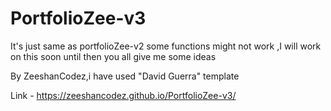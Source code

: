 # PortfolioZee-v3
It's just same as portfolioZee-v2 some functions might not work ,I will work on this soon until then you all give me some ideas




By ZeeshanCodez,i have used "David Guerra" template

Link - https://zeeshancodez.github.io/PortfolioZee-v3/
